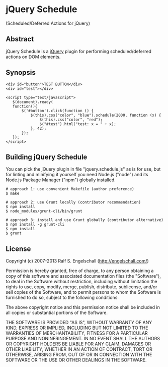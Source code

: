 
jQuery Schedule
===============

(Scheduled/Deferred Actions for jQuery)

Abstract
--------

jQuery Schedule is a [jQuery](http://jquery.com/) plugin for
performing scheduled/deferred actions on DOM elements.

Synopsis
--------

    <div id="button">TEST BUTTON</div>
    <div id="test"></div>

    <script type="text/javascript">
       $(document).ready(
       function(){
           $('#button').click(function () {
               $(this).css("color", "blue").schedule(2000, function (x) {
                   $(this).css("color", "red");
                   $("#test").html("test: x = " + x);
               }, 42);
           });
       });
    </script>

Building jQuery Schedule
------------------------

You can pick the jQuery plugin in file "jquery.schedule.js" as is for use,
but for linting and minifying it yourself you need Node.js ("node") and
its Node.js Package Manager ("npm") globally installed.

    # approach 1: use convenient Makefile (author preference)
    $ make

    # approach 2: use Grunt locally (contributor recommendation)
    $ npm install
    $ node_modules/grunt-cli/bin/grunt

    # approach 3: install and use Grunt globally (contributor alternative)
    $ npm install -g grunt-cli
    $ npm install
    $ grunt

License
-------

Copyright (c) 2007-2013 Ralf S. Engelschall (http://engelschall.com/)

Permission is hereby granted, free of charge, to any person obtaining
a copy of this software and associated documentation files (the
"Software"), to deal in the Software without restriction, including
without limitation the rights to use, copy, modify, merge, publish,
distribute, sublicense, and/or sell copies of the Software, and to
permit persons to whom the Software is furnished to do so, subject to
the following conditions:

The above copyright notice and this permission notice shall be included
in all copies or substantial portions of the Software.

THE SOFTWARE IS PROVIDED "AS IS", WITHOUT WARRANTY OF ANY KIND,
EXPRESS OR IMPLIED, INCLUDING BUT NOT LIMITED TO THE WARRANTIES OF
MERCHANTABILITY, FITNESS FOR A PARTICULAR PURPOSE AND NONINFRINGEMENT.
IN NO EVENT SHALL THE AUTHORS OR COPYRIGHT HOLDERS BE LIABLE FOR ANY
CLAIM, DAMAGES OR OTHER LIABILITY, WHETHER IN AN ACTION OF CONTRACT,
TORT OR OTHERWISE, ARISING FROM, OUT OF OR IN CONNECTION WITH THE
SOFTWARE OR THE USE OR OTHER DEALINGS IN THE SOFTWARE.

